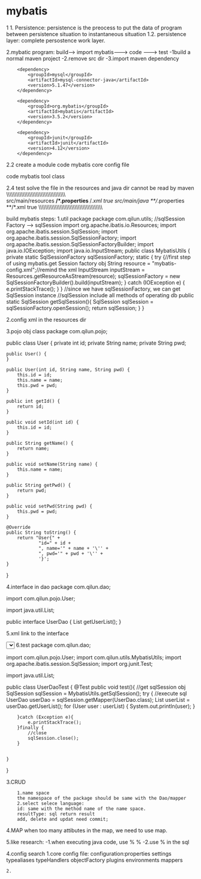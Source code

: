 # mybatis
1
1.
Persistence: persistence is the preocess to put the data of program between persistence situation to instantaneous situation
1.2. persistence layer: complete persostence work layer.

2.mybatic program:
build--> import mybatis---> code ---> test
-1build a normal maven project
-2.remove src dir
-3.import maven dependency
<!--   mysql     -->
        <dependency>
            <groupId>mysql</groupId>
            <artifactId>mysql-connector-java</artifactId>
            <version>5.1.47</version>
        </dependency>
<!--       mybatis -->
        <dependency>
            <groupId>org.mybatis</groupId>
            <artifactId>mybatis</artifactId>
            <version>3.5.2</version>
        </dependency>
<!--       junit -->
        <dependency>
            <groupId>junit</groupId>
            <artifactId>junit</artifactId>
            <version>4.12</version>
        </dependency>

2.2 create a module
code mybatis core config file
<?xml version="1.0" encoding="UTF-8" ?>
<!DOCTYPE configuration
        PUBLIC "-//mybatis.org//DTD Config 3.0//EN"
        "http://mybatis.org/dtd/mybatis-3-config.dtd">
<configuration>
    <environments default="development">
        <environment id="development">
            <transactionManager type="JDBC"/>
            <dataSource type="POOLED">
                <property name="driver" value="com.mysql.jdbc.Driver"/>
                <property name="url" value="jdbc:mysql://localhost:3306/mybatis?useSSL=true&amp;useUnicode=true&amp;characterEncoding=UTF-8"/>
                <property name="username" value="root"/>
                <property name="password" value="hsp"/>
            </dataSource>
        </environment>
    </environments>
    <mappers>
        <mapper resource="org/mybatis/example/BlogMapper.xml"/>
    </mappers>
</configuration>

code mybatis tool class

2.4 test
solve the file in the resources and java dir cannot be read by maven
\\\\\\\\\\\\\\\\\\\\\\\\\\\\\\\\\\\\\\\\\\\\\\\\\\\\\\\\\\\\\\\\\\\\\\\\\
<build>
        <resources>
            <resource>
                <directory>src/main/resources</directory>
                <includes>
                    <include>**/*.properties</include>
                    <include>**/*.xml</include>
                </includes>
                <filtering>true</filtering>
            </resource>
            <resource>
                <directory>src/main/java</directory>
                <includes>
                    <include>**/*.properties</include>
                    <include>**/*.xml</include>
                </includes>
                <filtering>true</filtering>
            </resource>
        </resources>
    </build>
\\\\\\\\\\\\\\\\\\\\\\\\\\\\\\\\\\\\\\\\\\\\\\\\\\\\\\\\\\\\\\\\\\\\\\\\\\\\\

build mybatis steps:
1.util package
package com.qilun.utils;
//sqlSession Factory  --> sqlSession
import org.apache.ibatis.io.Resources;
import org.apache.ibatis.session.SqlSession;
import org.apache.ibatis.session.SqlSessionFactory;
import org.apache.ibatis.session.SqlSessionFactoryBuilder;
import java.io.IOException;
import java.io.InputStream;
public class MybatisUtils {
    private static SqlSessionFactory sqlSessionFactory;
    static {
        try {//first step of using mybatis.get Session factory obj
            String resource = "mybatis-config.xml";//remind the xml
            InputStream inputStream = Resources.getResourceAsStream(resource);
            sqlSessionFactory = new SqlSessionFactoryBuilder().build(inputStream);
        } catch (IOException e) {
            e.printStackTrace();
        }
    }
    //since we have sqlSessionFactory, we can get SqlSession instance
    //sqlSession include all methods of operating db
    public static SqlSession getSqlSession(){
        SqlSession sqlSession = sqlSessionFactory.openSession();
        return sqlSession;
    }
}

2.config xml in the resources dir
<?xml version="1.0" encoding="UTF-8" ?>
<!DOCTYPE configuration
        PUBLIC "-//mybatis.org//DTD Config 3.0//EN"
        "http://mybatis.org/dtd/mybatis-3-config.dtd">
<configuration>
    <environments default="development">
        <environment id="development">
            <transactionManager type="JDBC"/>
            <dataSource type="POOLED">
                <property name="driver" value="com.mysql.jdbc.Driver"/>
                <property name="url" value="jdbc:mysql://localhost:3306/mybatis?useSSL=true&amp;useUnicode=true&amp;characterEncoding=UTF-8"/>
                <property name="username" value="root"/>
                <property name="password" value="hsp"/>
            </dataSource>
        </environment>
    </environments>
<!--    each mapper.xml need -->
    <mappers>
        <mapper resource="com/qilun/dao/UserMapper.xml"/>
    </mappers>
</configuration>

3.pojo obj class
package com.qilun.pojo;

public class User {
    private int id;
    private String name;
    private String pwd;

    public User() {
    }

    public User(int id, String name, String pwd) {
        this.id = id;
        this.name = name;
        this.pwd = pwd;
    }

    public int getId() {
        return id;
    }

    public void setId(int id) {
        this.id = id;
    }

    public String getName() {
        return name;
    }

    public void setName(String name) {
        this.name = name;
    }

    public String getPwd() {
        return pwd;
    }

    public void setPwd(String pwd) {
        this.pwd = pwd;
    }

    @Override
    public String toString() {
        return "User{" +
                "id=" + id +
                ", name='" + name + '\'' +
                ", pwd='" + pwd + '\'' +
                '}';
    }
}

4.interface in dao
package com.qilun.dao;

import com.qilun.pojo.User;

import java.util.List;

public interface UserDao {
    List<User> getUserList();
}


5.xml link to the interface
<?xml version="1.0" encoding="UTF-8" ?>
<!DOCTYPE mapper
        PUBLIC "-//mybatis.org//DTD Mapper 3.0//EN"
        "http://mybatis.org/dtd/mybatis-3-mapper.dtd">

<!--name space log a mapper interface-->
<mapper namespace="com.qilun.dao.UserDao">
<!--    select -->
    <select id="getUserList" resultType="com.qilun.pojo.User">
        select * from mybatis.user
    </select>
</mapper>
6.test
package com.qilun.dao;

import com.qilun.pojo.User;
import com.qilun.utils.MybatisUtils;
import org.apache.ibatis.session.SqlSession;
import org.junit.Test;

import java.util.List;

public class UserDaoTest {
    @Test
    public void test(){
        //get sqlSession obj
        SqlSession sqlSession = MybatisUtils.getSqlSession();
        try {
            //execute sql
            UserDao userDao = sqlSession.getMapper(UserDao.class);
            List<User> userList = userDao.getUserList();
            for (User user : userList) {
                System.out.println(user);
            }

        }catch (Exception e){
            e.printStackTrace();
        }finally {
            //close
            sqlSession.close();
        }


    }
}

3.CRUD
        
        1.name space
        the namespace of the package should be same with the Dao/mapper
        2.select selece language:
        id: same with the method name of the name space.
        resultType: sql return result
        add, delete and updat need commit;

4.MAP
        when too many attibutes in the map, we need to use map.

5.like research:
	-1.when executing java code, use % %
	-2.use % in the sql 

  4.config search
	1.core config file: configuration:properties  settings  typealiases
	typeHandlers objectFactory plugins environments mappers
	

	2.
        
        
        
        
        
        
        
        
        
        
        
        
        
        
        
